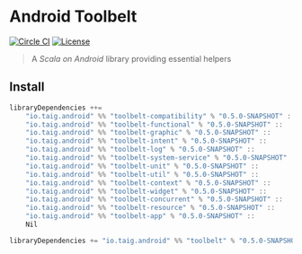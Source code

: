 # Android Toolbelt

[![Circle CI](https://circleci.com/gh/Taig/Toolbelt.svg?style=shield)](https://circleci.com/gh/Taig/Toolbelt)
[![License](https://img.shields.io/badge/license-MIT-blue.svg)](https://raw.githubusercontent.com/Taig/Gandalf/master/LICENSE)

> A *Scala on Android* library providing essential helpers

## Install

````scala
libraryDependencies ++=
    "io.taig.android" %% "toolbelt-compatibility" % "0.5.0-SNAPSHOT" ::
    "io.taig.android" %% "toolbelt-functional" % "0.5.0-SNAPSHOT" ::
    "io.taig.android" %% "toolbelt-graphic" % "0.5.0-SNAPSHOT" ::
    "io.taig.android" %% "toolbelt-intent" % "0.5.0-SNAPSHOT" ::
    "io.taig.android" %% "toolbelt-log" % "0.5.0-SNAPSHOT" ::
    "io.taig.android" %% "toolbelt-system-service" % "0.5.0-SNAPSHOT" ::
    "io.taig.android" %% "toolbelt-unit" % "0.5.0-SNAPSHOT" ::
    "io.taig.android" %% "toolbelt-util" % "0.5.0-SNAPSHOT" ::
    "io.taig.android" %% "toolbelt-context" % "0.5.0-SNAPSHOT" ::
    "io.taig.android" %% "toolbelt-widget" % "0.5.0-SNAPSHOT" ::
    "io.taig.android" %% "toolbelt-concurrent" % "0.5.0-SNAPSHOT" ::
    "io.taig.android" %% "toolbelt-resource" % "0.5.0-SNAPSHOT" ::
    "io.taig.android" %% "toolbelt-app" % "0.5.0-SNAPSHOT" ::
    Nil

libraryDependencies += "io.taig.android" %% "toolbelt" % "0.5.0-SNAPSHOT"
````
